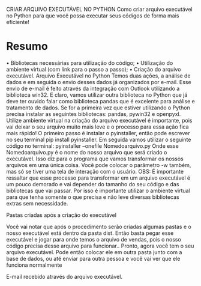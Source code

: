 CRIAR ARQUIVO EXECUTÁVEL NO PYTHON
Como criar arquivo executável no Python para que você possa executar seus códigos de forma mais eficiente!
# Resumo
•	Bibliotecas necessárias para utilização do código;
•	Utilização do ambiente virtual (com link para o passo a passo);
•	Criação do arquivo executável.
Arquivo Executável no Python
Temos duas ações, a análise de dados e em seguida o envio desses dados já organizados por e-mail.
Esse envio de e-mail é feito através da integração com Outlook utilizando a biblioteca win32. E claro, vamos utilizar outra biblioteca no Python que já deve ter ouvido falar como biblioteca pandas que é excelente para análise e tratamento de dados.
Se for a primeira vez que estiver utilizando o Python precisa instalar as seguintes bibliotecas:  pandas, pywin32 e openpyxl.
Utilize ambiente virtual na criação do arquivo executável é importante, pois vai deixar o seu arquivo muito mais leve e o processo para essa ação fica mais rápido!
O primeiro passo é instalar o pyinstaller, então pode escrever no seu terminal pip install pyinstaller.
Em seguida vamos utilizar o seguinte código no terminal: pyinstaller –onefile Nomedoarquivo.py
Onde esse Nomedoarquivo.py é o nome do nosso arquivo que será criado o executável.
Isso diz para o programa que vamos transformar os nossos arquivos em uma única coisa. Você pode colocar o parâmetro -w também, mas só se tiver uma tela de interação com o usuário.
OBS: É importante ressaltar que esse processo para transformar em um arquivo executável é um pouco demorado e vai depender do tamanho do seu código e das bibliotecas que vai passar. Por isso é importante utilizar o ambiente virtual para que tenha somente o que precisa e não leve diversas bibliotecas extras sem necessidade.

Pastas criadas após a criação do executável

Você vai notar que após o procedimento serão criadas algumas pastas e o nosso executável está dentro da pasta dist.
Então basta pegar esse executável e jogar para onde temos o arquivo de vendas, pois o nosso código precisa desse arquivo para funcionar..
Pronto, agora você tem o seu arquivo executável. Pode então colocar ele em outra pasta junto com a base de dados, ou até enviar para outra pessoa e você vai ver que ele funciona normalmente
 
E-mail recebido através do arquivo executável.
